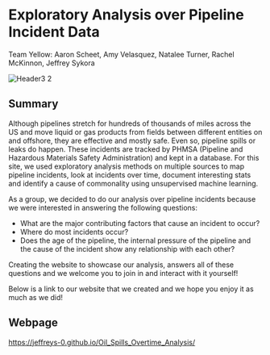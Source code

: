# Exploratory Analysis over Pipeline Incident Data
Team Yellow: Aaron Scheet, Amy Velasquez, Natalee Turner, Rachel McKinnon, Jeffrey Sykora


![Header3 2](https://user-images.githubusercontent.com/69607218/151723331-65f42e44-8651-44b1-ad00-fe0f3c61b8f5.png)


## Summary
Although pipelines stretch for hundreds of thousands of miles across the US and move liquid or gas products from fields between different entities on and offshore, they are effective and mostly safe. Even so, pipeline spills or leaks do happen. These incidents are tracked by PHMSA (Pipeline and Hazardous Materials Safety Administration) and kept in a database. For this site, we used exploratory analysis methods on multiple sources to map pipeline incidents, look at incidents over time, document interesting stats and identify a cause of commonality using unsupervised machine learning.

As a group, we decided to do our analysis over pipeline incidents because we were interested in answering the following questions:
- What are the major contributing factors that cause an incident to occur?
- Where do most incidents occur?
- Does the age of the pipeline, the internal pressure of the pipeline and the cause of the incident show any relationship with each other?

Creating the website to showcase our analysis, answers all of these questions and we welcome you to join in and interact with it yourself!

Below is a link to our website that we created and we hope you enjoy it as much as we did!

## Webpage
https://jeffreys-0.github.io/Oil_Spills_Overtime_Analysis/
